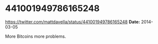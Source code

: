 # 441001949786165248
https://twitter.com/mattdavella/status/441001949786165248
**Date:** 2014-03-05

More Bitcoins more problems.
